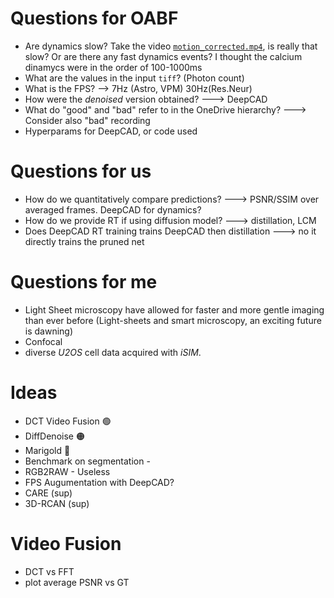 # Questions for OABF
- Are dynamics slow? Take the video [`motion_corrected.mp4`](2-denoise/motion_corrected.mp4), is really that slow? Or are there any fast dynamics events? I thought the calcium dinamycs were in the order of 100-1000ms
- What are the values in the input `tiff`? (Photon count)
- What is the FPS? --> 7Hz (Astro, VPM) 30Hz(Res.Neur)
- How were the *denoised* version obtained? ---> DeepCAD
- What do "good" and "bad" refer to in the OneDrive hierarchy? ---> Consider also "bad" recording
- Hyperparams for DeepCAD, or code used

# Questions for us
- How do we quantitatively compare predictions? ---> PSNR/SSIM over averaged frames. DeepCAD for dynamics?
- How do we provide RT if using diffusion model? ---> distillation, LCM
- Does DeepCAD RT training trains DeepCAD then distillation ---> no it directly trains the pruned net

# Questions for me
- Light Sheet microscopy have allowed for faster and more gentle imaging than ever before (Light-sheets and smart microscopy, an exciting future is dawning)
- Confocal
- diverse *U2OS* cell data acquired with *iSIM*.

# Ideas
- DCT Video Fusion 🟢
- DiffDenoise 🟠
- Marigold 🔴
- Benchmark on segmentation -
- RGB2RAW - Useless
- FPS Augumentation with DeepCAD?
- CARE (sup)
- 3D-RCAN (sup)

# Video Fusion
- DCT vs FFT
- plot average PSNR vs GT